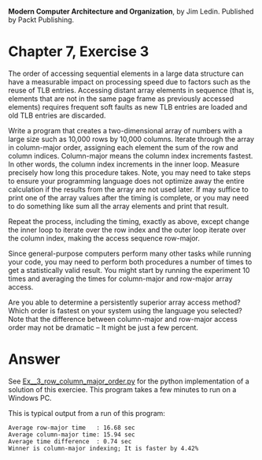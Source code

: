 __Modern Computer Architecture and Organization__, by Jim Ledin. Published by Packt Publishing.
# Chapter 7, Exercise 3

The order of accessing sequential elements in a large data structure can have a measurable impact on processing speed due to factors such as the reuse of TLB entries. Accessing distant array elements in sequence (that is, elements that are not in the same page frame as previously accessed elements) requires frequent soft faults as new TLB entries are loaded and old TLB entries are discarded.

Write a program that creates a two-dimensional array of numbers with a large size such as 10,000 rows by 10,000 columns. Iterate through the array in column-major order, assigning each element the sum of the row and column indices. Column-major means the column index increments fastest. In other words, the column index increments in the inner loop. Measure precisely how long this procedure takes. Note, you may need to take steps to ensure your programming language does not optimize away the entire calculation if the results from the array are not used later. If may suffice to print one of the array values after the timing is complete, or you may need to do something like sum all the array elements and print that result. 

Repeat the process, including the timing, exactly as above, except change the inner loop to iterate over the row index and the outer loop iterate over the column index, making the access sequence row-major.

Since general-purpose computers perform many other tasks while running your code, you may need to perform both procedures a number of times to get a statistically valid result. You might start by running the experiment 10 times and averaging the times for column-major and row-major array access.

Are you able to determine a persistently superior array access method? Which order is fastest on your system using the language you selected? Note that the difference between column-major and row-major access order may not be dramatic – It might be just a few percent.

# Answer
See [Ex__3_row_column_major_order.py](src/Ex__3_row_column_major_order.py) for the python implementation of a solution of this exerciee. This program takes a few minutes to run on a Windows PC.

This is typical output from a run of this program:

```
Average row-major time   : 16.68 sec
Average column-major time: 15.94 sec
Average time difference  : 0.74 sec
Winner is column-major indexing; It is faster by 4.42%
```